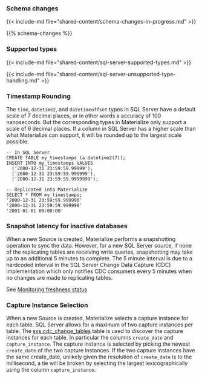 ### Schema changes

{{< include-md file="shared-content/schema-changes-in-progress.md" >}}

{{% schema-changes %}}

### Supported types

{{< include-md file="shared-content/sql-server-supported-types.md" >}}

{{< include-md file="shared-content/sql-server-unsupported-type-handling.md" >}}

### Timestamp Rounding

The `time`, `datetime2`, and `datetimeoffset` types in SQL Server have a default
scale of 7 decimal places, or in other words a accuracy of 100 nanoseconds. But
the corresponding types in Materialize only support a scale of 6 decimal places.
If a column in SQL Server has a higher scale than what Materialize can support, it
will be rounded up to the largest scale possible.

```
-- In SQL Server
CREATE TABLE my_timestamps (a datetime2(7));
INSERT INTO my_timestamps VALUES
  ('2000-12-31 23:59:59.99999'),
  ('2000-12-31 23:59:59.999999'),
  ('2000-12-31 23:59:59.9999999');

-- Replicated into Materialize
SELECT * FROM my_timestamps;
'2000-12-31 23:59:59.999990'
'2000-12-31 23:59:59.999999'
'2001-01-01 00:00:00'
```

### Snapshot latency for inactive databases

When a new Source is created, Materialize performs a snapshotting operation to sync
the data. However, for a new SQL Server source, if none of the replicating tables
are receiving write queries, snapshotting may take up to an additional 5 minutes
to complete. The 5 minute interval is due to a hardcoded interval in the SQL Server
Change Data Capture (CDC) implementation which only notifies CDC consumers every
5 minutes when no changes are made to replicating tables.

See [Monitoring freshness status](/ingest-data/monitoring-data-ingestion/#monitoring-hydrationdata-freshness-status)

### Capture Instance Selection

When a new Source is created, Materialize selects a capture instance for each table.
SQL Server allows for a maximum of two capture instances per table. The [sys.cdc_change_tables](https://learn.microsoft.com/en-us/sql/relational-databases/system-tables/cdc-change-tables-transact-sql)
table is used to discover the capture instances for each table. In particular the columns
`create_date` and `capture_instance`. The capture instance is selected by picking
the newest `create_date` of the two capture instances. If the two capture instances
have the same create_date, unlikely given the resolution of `create_date` is to the
millisecond, a tie will be broken by selecting the largest lexicographically using
the column `capture_instance`.
